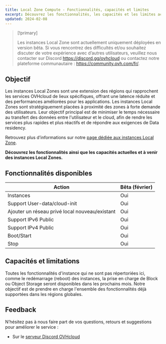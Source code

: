 ```yaml
---
title: Local Zone Compute - Fonctionnalités, capacités et limites
excerpt: Découvrez les fonctionnalités, les capacités et les limites actuelles des instances Local Zones
updated: 2024-02-08
---
```


> [!primary]
>
> Les instances Local Zone sont actuellement uniquement déployées en version bêta. Si vous rencontrez des difficultés et/ou souhaitez discuter de votre expérience avec d’autres utilisateurs, veuillez nous contacter sur Discord <https://discord.gg/ovhcloud> ou contactez notre plateforme communautaire : <https://community.ovh.com/fr/>.
> 

## Objectif

Les instances Local Zones sont une extension des régions qui rapprochent les services OVHcloud de lieux spécifiques, offrant une latence réduite et des performances améliorées pour les applications.
Les instances Local Zones sont stratégiquement placées à proximité des zones à forte demande des utilisateurs. Leur objectif principal est de minimiser le temps nécessaire au transfert des données entre l'utilisateur et le cloud, afin de rendre les services plus rapides et plus réactifs et de répondre aux exigences de Data residency.

Retrouvez plus d’informations sur notre [page dédiée aux instances Local Zone](https://www.ovhcloud.com/fr/public-cloud/local-zone-compute/).

**Découvrez les fonctionnalités ainsi que les capacités actuelles et à venir des instances Local Zones.**

## Fonctionnalités disponibles

| Action | Bêta (février) |
| --- | --- |
| Instances | Oui |
| Support User-data/cloud-init | Oui|
| Ajouter un réseau privé local nouveau/existant | Oui |
| Support IPv6 Public | Oui |
| Support IPv4 Public | Oui |
| Boot/Start | Oui |
| Stop | Oui |

## Capacités et limitations

Toutes les fonctionnalités d'instance qui ne sont pas répertoriées ici, comme le redémarrage (reboot) des instances, la prise en charge de Block ou Object Storage seront disponibles dans les prochains mois. Notre objectif est de prendre en charge l'ensemble des fonctionnalités déjà supportées dans les régions globales.

## Feedback

N’hésitez pas à nous faire part de vos questions, retours et suggestions pour améliorer le service :

- Sur le [serveur Discord OVHcloud](https://discord.gg/ovhcloud)
